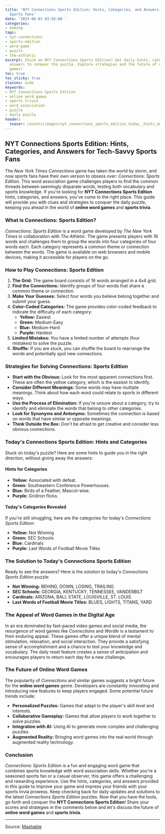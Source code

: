 ```yaml
---
title: 'NYT Connections Sports Edition: Hints, Categories, and Answers for Tech-Savvy
  Sports Fans'
date: '2025-06-01 03:56:08 '
categories:
- Gaming
tags:
- nyt-connections
- sports-edition
- word-game
- puzzle
- the-athletic
excerpt: Stuck on NYT Connections Sports Edition? Get daily hints, categories, and
  answers to conquer the puzzle. Explore strategies and the future of online word
  games!
toc: true
toc_sticky: true
classes: wide
keywords:
- NYT Connections Sports Edition
- online word games
- sports trivia
- word association
- puzzle
- daily puzzle
header:
  teaser: /assets/images/nyt_connections_sports_edition_today__hints_and_an_20250601035608.jpg
---
```


## NYT Connections Sports Edition: Hints, Categories, and Answers for Tech-Savvy Sports Fans

The *New York Times Connections* game has taken the world by storm, and now sports fans have their own version to obsess over: *Connections: Sports Edition*. This word association game challenges players to find the common threads between seemingly disparate words, testing both vocabulary and sports knowledge. If you're looking for **NYT Connections Sports Edition** hints, categories, and answers, you've come to the right place. This guide will provide you with clues and strategies to conquer the daily puzzle, keeping you ahead in the world of **online word games** and **sports trivia**.

### What is Connections: Sports Edition?

*Connections: Sports Edition* is a word game developed by *The New York Times* in collaboration with *The Athletic*. The game presents players with 16 words and challenges them to group the words into four categories of four words each. Each category represents a common theme or connection between the words. The game is available on web browsers and mobile devices, making it accessible for players on the go. 

### How to Play Connections: Sports Edition

1.  **The Grid:** The game board consists of 16 words arranged in a 4x4 grid.
2.  **Find the Connections:** Identify groups of four words that share a common theme or connection.
3.  **Make Your Guesses:** Select four words you believe belong together and submit your guess.
4.  **Color-Coded Categories:** The game provides color-coded feedback to indicate the difficulty of each category:
    *   **Yellow:** Easiest
    *   **Green:** Medium-Easy
    *   **Blue:** Medium-Hard
    *   **Purple:** Hardest
5.  **Limited Mistakes:** You have a limited number of attempts (four mistakes) to solve the puzzle.
6.  **Shuffle:** If you are stuck, you can shuffle the board to rearrange the words and potentially spot new connections.

### Strategies for Solving Connections: Sports Edition

*   **Start with the Obvious:** Look for the most apparent connections first. These are often the yellow category, which is the easiest to identify.
*   **Consider Different Meanings:** Some words may have multiple meanings. Think about how each word could relate to sports in different ways.
*   **Use the Process of Elimination:** If you're unsure about a category, try to identify and eliminate the words that belong to other categories.
*   **Look for Synonyms and Antonyms:** Sometimes the connection is based on words that have similar or opposite meanings.
*   **Think Outside the Box:** Don't be afraid to get creative and consider less obvious connections.

### Today's Connections Sports Edition: Hints and Categories

Stuck on today's puzzle? Here are some hints to guide you in the right direction, without giving away the answers:

#### Hints for Categories

*   **Yellow:** Associated with defeat.
*   **Green:** Southeastern Conference Powerhouses.
*   **Blue:** Birds of a Feather, Mascot-wise.
*   **Purple:** Gridiron flicks.

#### Today's Categories Revealed

If you're still struggling, here are the categories for today's *Connections Sports Edition*:

*   **Yellow:** Not Winning
*   **Green:** SEC Schools
*   **Blue:** Cardinals
*   **Purple:** Last Words of Football Movie Titles

### The Solution to Today's Connections Sports Edition

Ready to see the answers? Here is the solution to today's *Connections Sports Edition* puzzle:

*   **Not Winning:** BEHIND, DOWN, LOSING, TRAILING
*   **SEC Schools:** GEORGIA, KENTUCKY, TENNESSEE, VANDERBILT
*   **Cardinals:** ARIZONA, BALL STATE, LOUISVILLE, ST. LOUIS
*   **Last Words of Football Movie Titles:** BLUES, LIGHTS, TITANS, YARD

### The Appeal of Word Games in the Digital Age

In an era dominated by fast-paced video games and social media, the resurgence of word games like *Connections* and *Wordle* is a testament to their enduring appeal. These games offer a unique blend of mental stimulation, relaxation, and social interaction. They provide a satisfying sense of accomplishment and a chance to test your knowledge and vocabulary. The daily reset feature creates a sense of anticipation and encourages players to return each day for a new challenge.

### The Future of Online Word Games

The popularity of *Connections* and similar games suggests a bright future for the **online word games** genre. Developers are constantly innovating and introducing new features to keep players engaged. Some potential future trends include:

*   **Personalized Puzzles:** Games that adapt to the player's skill level and interests.
*   **Collaborative Gameplay:** Games that allow players to work together to solve puzzles.
*   **Integration with AI:** Using AI to generate more complex and challenging puzzles.
*   **Augmented Reality:** Bringing word games into the real world through augmented reality technology.

### Conclusion

*Connections: Sports Edition* is a fun and engaging word game that combines sports knowledge with word association skills. Whether you're a seasoned sports fan or a casual observer, this game offers a challenging and rewarding experience. Use the hints, categories, and answers provided in this guide to improve your game and impress your friends with your sports trivia prowess. Keep checking back for daily updates and solutions to the latest *Connections Sports Edition* puzzles. Now that you have the tools, go forth and conquer the **NYT Connections Sports Edition**! Share your scores and strategies in the comments below and let's discuss the future of **online word games** and **sports trivia**.

---

Source: [Mashable](https://mashable.com/article/nyt-connections-sports-edition-hint-answer-today-june-1-2025)